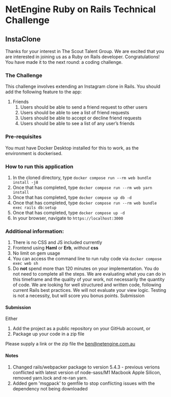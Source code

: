 # NetEngine Ruby on Rails Technical Challenge

## InstaClone

Thanks for your interest in The Scout Talent Group. We are excited that you are interested in joining us as a Ruby on Rails developer.
Congratulations! You have made it to the next round: a coding challenge.

### The Challenge

This challenge involves extending an Instagram clone in Rails. You should add the following feature to the app:

1. Friends
   1. Users should be able to send a friend request to other users
   2. Users should be able to see a list of friend requests
   3. Users should be able to accept or decline friend requests
   4. Users should be able to see a list of any user’s friends

### Pre-requisites

You must have Docker Desktop installed for this to work, as the environment is dockerised.

### How to run this application

1. In the cloned directory, type `docker compose run --rm web bundle install -j8`
1. Once that has completed, type `docker compose run --rm web yarn install`
1. Once that has completed, type `docker compose up db -d`
1. Once that has completed, type `docker compose run --rm web bundle exec rails db:setup`
1. Once that has completed, type `docker compose up -d`
1. In your browser, navigate to `https://localhost:3000`

### Additional information:
1. There is no CSS and JS included currently
1. Frontend using **Haml** or **Erb**, _without_ **css**
1. No limit on gem usage
1. You can access the command line to run ruby code via `docker compose exec web sh`
1. Do **not** spend more than 120 minutes on your implementation. You do not need to complete all the steps. We are evaluating what you can do in this timeframe and the quality of your work, not necessarily the quantity of code.
   We are looking for well structured and written code, following current Rails best practices. We will not evaluate your view logic. Testing is not a necessity, but will score you bonus points.
   Submission
   
#### Submission
Either
1. Add the project as a public repository on your GitHub account, or
1. Package up your code in a zip file

Please supply a link or the zip file the ben@netengine.com.au

#### Notes 
   1. Changed rails/webpacker package to version 5.4.3 - previous verions conflicted with latest version of node-sass/M1 Macbook Apple Silicon, removed yarn.lock and re-ran yarn.
   2. Added gem 'msgpack' to gemfile to stop conflicting issues with the dependency not being downloaded